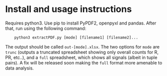 # Install and usage instructions

Requires python3. Use pip to install PyPDF2, openpyxl and pandas. After that, run using the following command:
~~~
    python3 extractPDF.py [mode] [filename1] [filename2]...
~~~
The output should be called `out-[mode].xlsx`. The two options for `mode` are `trunc` (outputs a truncated spreadsheet showing only overall counts for R, PR, etc..), and a `full` spreadsheet, which shows all signals (albeit in tuple pairs). A fix will be released soon making the `full` format more amenable to data analysis.